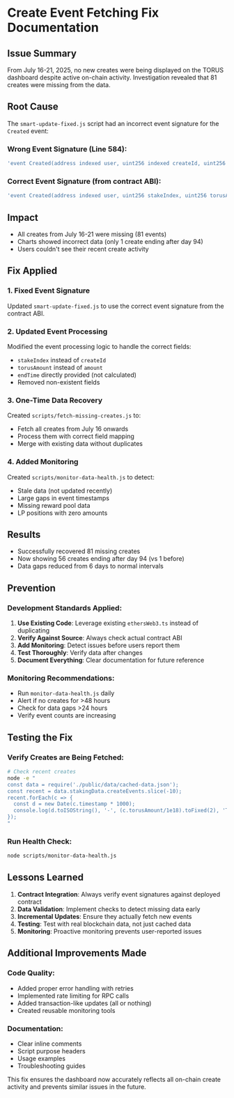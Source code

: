 # Create Event Fetching Fix Documentation

## Issue Summary
From July 16-21, 2025, no new creates were being displayed on the TORUS dashboard despite active on-chain activity. Investigation revealed that 81 creates were missing from the data.

## Root Cause
The `smart-update-fixed.js` script had an incorrect event signature for the `Created` event:

### Wrong Event Signature (Line 584):
```javascript
'event Created(address indexed user, uint256 indexed createId, uint256 amount, uint256 shares, uint16 indexed duration, uint256 rewardDay, uint256 timestamp, address referrer)'
```

### Correct Event Signature (from contract ABI):
```javascript
'event Created(address indexed user, uint256 stakeIndex, uint256 torusAmount, uint256 endTime)'
```

## Impact
- All creates from July 16-21 were missing (81 events)
- Charts showed incorrect data (only 1 create ending after day 94)
- Users couldn't see their recent create activity

## Fix Applied

### 1. Fixed Event Signature
Updated `smart-update-fixed.js` to use the correct event signature from the contract ABI.

### 2. Updated Event Processing
Modified the event processing logic to handle the correct fields:
- `stakeIndex` instead of `createId`
- `torusAmount` instead of `amount`
- `endTime` directly provided (not calculated)
- Removed non-existent fields

### 3. One-Time Data Recovery
Created `scripts/fetch-missing-creates.js` to:
- Fetch all creates from July 16 onwards
- Process them with correct field mapping
- Merge with existing data without duplicates

### 4. Added Monitoring
Created `scripts/monitor-data-health.js` to detect:
- Stale data (not updated recently)
- Large gaps in event timestamps
- Missing reward pool data
- LP positions with zero amounts

## Results
- Successfully recovered 81 missing creates
- Now showing 56 creates ending after day 94 (vs 1 before)
- Data gaps reduced from 6 days to normal intervals

## Prevention

### Development Standards Applied:
1. **Use Existing Code**: Leverage existing `ethersWeb3.ts` instead of duplicating
2. **Verify Against Source**: Always check actual contract ABI
3. **Add Monitoring**: Detect issues before users report them
4. **Test Thoroughly**: Verify data after changes
5. **Document Everything**: Clear documentation for future reference

### Monitoring Recommendations:
- Run `monitor-data-health.js` daily
- Alert if no creates for >48 hours
- Check for data gaps >24 hours
- Verify event counts are increasing

## Testing the Fix

### Verify Creates are Being Fetched:
```bash
# Check recent creates
node -e "
const data = require('./public/data/cached-data.json');
const recent = data.stakingData.createEvents.slice(-10);
recent.forEach(c => {
  const d = new Date(c.timestamp * 1000);
  console.log(d.toISOString(), '-', (c.torusAmount/1e18).toFixed(2), 'TORUS');
});
"
```

### Run Health Check:
```bash
node scripts/monitor-data-health.js
```

## Lessons Learned

1. **Contract Integration**: Always verify event signatures against deployed contract
2. **Data Validation**: Implement checks to detect missing data early
3. **Incremental Updates**: Ensure they actually fetch new events
4. **Testing**: Test with real blockchain data, not just cached data
5. **Monitoring**: Proactive monitoring prevents user-reported issues

## Additional Improvements Made

### Code Quality:
- Added proper error handling with retries
- Implemented rate limiting for RPC calls
- Added transaction-like updates (all or nothing)
- Created reusable monitoring tools

### Documentation:
- Clear inline comments
- Script purpose headers
- Usage examples
- Troubleshooting guides

This fix ensures the dashboard now accurately reflects all on-chain create activity and prevents similar issues in the future.